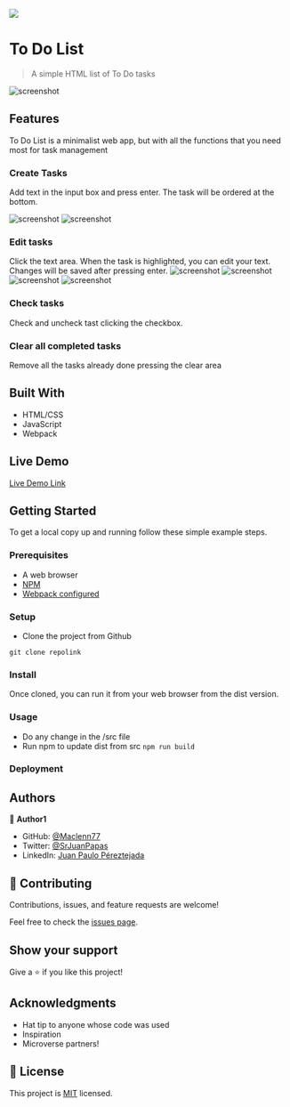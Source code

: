 ![](https://img.shields.io/badge/Microverse-blueviolet)

# To Do List

> A simple HTML list of To Do tasks

![screenshot](./app_screenshot.png)

## Features

To Do List is a minimalist web app, but with all the functions that you need most for task management

### Create Tasks

Add text in the input box and press enter. The task will be ordered at the bottom.

![screenshot](./Demo_Create.png)
![screenshot](./Demo_Create00.png)

### Edit tasks

Click the text area. When the task is highlighted, you can edit your text. Changes will be saved after pressing enter.
![screenshot](./Demo_Edit.png)
![screenshot](./Demo_Edit01.png)
![screenshot](./Demo_Edit02.png)
![screenshot](./Demo_Edit03.png)

### Check tasks

Check and uncheck tast clicking the checkbox. 

### Clear all completed tasks

Remove all the tasks already done pressing the clear area

## Built With

- HTML/CSS
- JavaScript
- Webpack

## Live Demo

[Live Demo Link](https://raw.githack.com/Maclenn77/To-Do-List/crud-implementation/dist/index.html)


## Getting Started

To get a local copy up and running follow these simple example steps.

### Prerequisites

- A web browser
- [NPM](https://webpack.js.org/)
- [Webpack configured](https://webpack.js.org/)

### Setup

- Clone the project from Github

```git clone repolink```


### Install

Once cloned, you can run it from your web browser from the dist version.

### Usage

- Do any change in the /src file
- Run npm to update dist from src
```npm run build```



### Deployment



## Authors

👤 **Author1**

- GitHub: [@Maclenn77](https://github.com/Maclenn77)
- Twitter: [@SrJuanPapas](https://twitter.com/SrJuanPapas)
- LinkedIn: [Juan Paulo Péreztejada](https://linkedin.com/in/juanpaulopereztejada)


## 🤝 Contributing

Contributions, issues, and feature requests are welcome!

Feel free to check the [issues page](https://github.com/Maclenn77/To-Do-List/issues).

## Show your support

Give a ⭐️ if you like this project!

## Acknowledgments

- Hat tip to anyone whose code was used
- Inspiration
- Microverse partners!

## 📝 License

This project is [MIT](./MIT.md) licensed.
